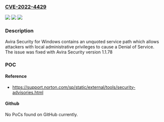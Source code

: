 ### [CVE-2022-4429](https://cve.mitre.org/cgi-bin/cvename.cgi?name=CVE-2022-4429)
![](https://img.shields.io/static/v1?label=Product&message=Avira%20Security%20for%20Windows&color=blue)
![](https://img.shields.io/static/v1?label=Version&message=n%2Fa&color=blue)
![](https://img.shields.io/static/v1?label=Vulnerability&message=CWE-428%20Unquoted%20Search%20Path%20or%20Element&color=brighgreen)

### Description

Avira Security for Windows contains an unquoted service path which allows attackers with local administrative privileges to cause a Denial of Service. The issue was fixed with Avira Security version 1.1.78

### POC

#### Reference
- https://support.norton.com/sp/static/external/tools/security-advisories.html

#### Github
No PoCs found on GitHub currently.

